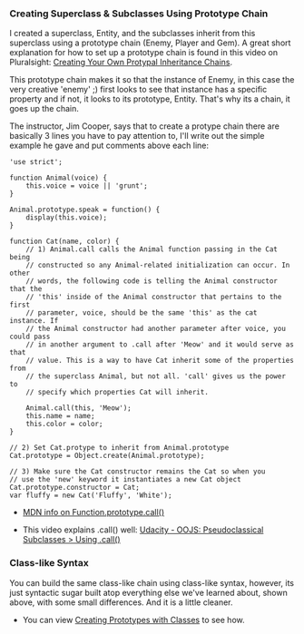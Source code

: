 


### Creating Superclass & Subclasses Using Prototype Chain

I created a superclass, Entity, and the subclasses inherit from this superclass
using a prototype chain (Enemy, Player and Gem). A great short explanation for how to set up a prototype chain is found in this video on Pluralsight: [Creating Your Own Protypal Inheritance Chains](https://app.pluralsight.com/player?course=javascript-objects-prototypes&author=jim-cooper&name=javascript-objects-prototypes-m3&clip=7&mode=live).

This prototype chain makes it so that the instance of Enemy, in this case the very creative 'enemy' ;) first looks to see that instance has a specific property and if not, it looks to its prototype, Entity. That's why its a chain, it goes up the chain.

The instructor, Jim Cooper, says that to create a protype chain there are basically 3 lines you have to pay attention to, I'll write out the simple example he gave and put comments above each line:

```
'use strict';

function Animal(voice) {
    this.voice = voice || 'grunt';
}

Animal.prototype.speak = function() {
    display(this.voice);
}

function Cat(name, color) {
    // 1) Animal.call calls the Animal function passing in the Cat being 
    // constructed so any Animal-related initialization can occur. In other 
    // words, the following code is telling the Animal constructor that the 
    // 'this' inside of the Animal constructor that pertains to the first 
    // parameter, voice, should be the same 'this' as the cat instance. If
    // the Animal constructor had another parameter after voice, you could pass
    // in another argument to .call after 'Meow' and it would serve as that 
    // value. This is a way to have Cat inherit some of the properties from 
    // the superclass Animal, but not all. 'call' gives us the power to 
    // specify which properties Cat will inherit. 

    Animal.call(this, 'Meow');
    this.name = name;
    this.color = color;
}

// 2) Set Cat.protype to inherit from Animal.prototype
Cat.prototype = Object.create(Animal.prototype);

// 3) Make sure the Cat constructor remains the Cat so when you 
// use the 'new' keyword it instantiates a new Cat object
Cat.prototype.constructor = Cat;
var fluffy = new Cat('Fluffy', 'White');
```

* [MDN info on Function.prototype.call()](https://developer.mozilla.org/en-US/docs/Web/JavaScript/Reference/Global_Objects/Function/call)

* This video explains .call() well: [Udacity - OOJS: Pseudoclassical Subclasses > Using .call()](https://www.udacity.com/course/viewer#!/c-ud015/l-2794468541/m-2777058542)

### Class-like Syntax
You can build the same class-like chain using class-like syntax, however, its
just syntactic sugar built atop everything else we've learned about, shown above, with some small differences. And it is a little cleaner.
* You can view [Creating Prototypes with Classes](https://app.pluralsight.com/player?course=javascript-objects-prototypes&author=jim-cooper&name=javascript-objects-prototypes-m3&clip=8&mode=live) to see how.
